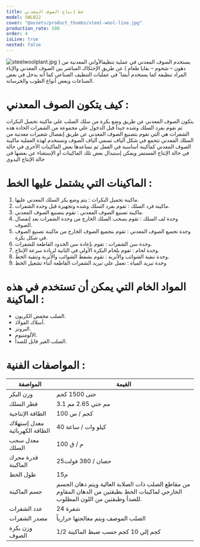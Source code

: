 ```yaml
---
title: خط إنتاج الصوف المعدني
model: SWL022
cover: "@assets/product_thumbs/steel-wool-line.jpg"
production_rate: 100
order: 4
isLine: true
nested: false
---
```


![steelwoolplant.jpg](@assets/article_images/steel-wool-line/steelwoolplant.jpg)
يستخدم الصوف المعدني في عملية تنظيفالأواني المعدنية من ( دهون – شحوم – بقايا طعام ) عن طريق الإحتكاك المباشر بين الصوف المعدني والإناء المراد تنظيفة كما يستخدم أيضا ً في عمليات التنظيف الصناعي كما أنه يدخل في بعض الصناعات وبعض أنواع الطوب والخرسانة.

# كيف يتكون الصوف المعدني :

يتكون الصوف المعدني عن طريق وضع بكرة من سلك الصلب علي ماكينة تحميل البكرات ثم نقوم بفرد السلك وشده جيداً قبل الدخول علي مجموعة من الشفرات الحادة هذه الشفرات هي التي تقوم بتصنيع الصوف المعدني عن طريق إنفصال شعيرات معدنية من السلك المعدني تتجمع في شكل ألياف تسمي ألياف الصوف وتستخدم لهذة العملية ماكينة الصوف المعدني كماكينة أساسية في العمل ثم تساعدها بعض الماكينات الأخري في حالة في حالة الإنتاج المستمر ويمكن إستبدال بعض تلك الماكينات أو الإستغناء عن بعضها في حالة الإنتاج اليدوي

# الماكينات التي يشتمل عليها الخط :

1. ماكينة تحميل البكرات : يتم وضع بكر السلك المعدني عليها.
2. ماكينة فرد السلك : تقوم بفرد السلك وشده وتجهيزة قبل وحدة الشفرات.
3. ماكينة تصنيع الصوف المعدني : تقوم بتصنيع الصوف المعدني.
4. وحدة لف السلك : تقوم بسحب السلك الخارج من وحدة الشفرات بعد إنفصال الصوف.
5. وحدة تجميع الصوف المعدني : تقوم بتجميع الصوف الخارج من ماكينة تصنيع الصوف في شكل بكرة.
6. وحدة سن الشفرات : تقوم بإعادة سن الحدود القاطعة للشفرات.
7. وحدة لحام : تقوم بلحام البكرة الأولي في الثانية لزيادة سرعة الإنتاج.
8. وحدة تنقية الشوائب والأتربة : تقوم بشفط الشوائب والأتربة وتنقية الخط.
9. وحدة تبريد المياة : تعمل علي تبريد الشفرات القاطعة أثناء تشغيل الخط

# المواد الخام التي يمكن أن تستخدم في هذه الماكينة :

-   الصلب مخفض الكربون.
-   أسلاك الفولاذ.
-   البرونز.
-   الألومنيوم.
-   الصلب الغير قابل للصدأ.

# المواصفات الفنية :

| المواصفة                       | القيمة                                                                                                                             |
| ------------------------------ | ---------------------------------------------------------------------------------------------------------------------------------- |
| وزن البكر                      | حتى 1500 كجم                                                                                                                       |
| قطر السلك                      | 3.1 مم حتي 2.65 مم                                                                                                                 |
| الطاقة الإنتاجية               | 100 كجم / س                                                                                                                        |
| معدل إستهلاك الطاقة الكهربائية | 40 كيلو وات / ساعة                                                                                                                 |
| معدل سحب السلك                 | 100 م / ق                                                                                                                          |
| قدرة محرك الماكينة             | 25حصان / 380 فولت                                                                                                                  |
| طول الخط                       | 15م                                                                                                                                |
| جسم الماكينة                   | من مقاطع الصلب ذات الصلابة العالية ويتم دهان الجسم الخارجي لماكينات الخط بطبقتين من الدهان المقاوم للصدأ وطبقتين من اللون المطلوب. |
| عدد الشفرات                    | 24 شفرة                                                                                                                            |
| مصدر الشفرات                   | الصلب الموصف ويتم معالجتها حرارياً                                                                                                 |
| وزن بكرة الصوف                 | 1/2 كجم إلي 10 كجم حسب ضبط الماكينة                                                                                                |
